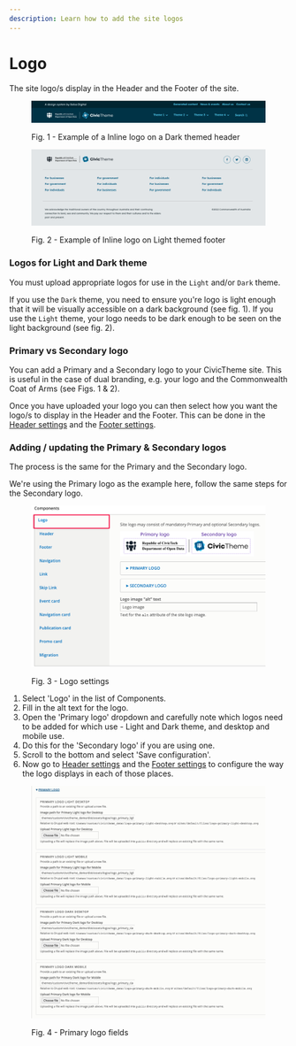 ```yaml
---
description: Learn how to add the site logos
---
```


# Logo

The site logo/s display in the Header and the Footer of the site.

<figure><img src="../../../.gitbook/assets/dark-header.png" alt=""><figcaption><p>Fig. 1 -  Example of a Inline logo on a Dark themed header</p></figcaption></figure>

<figure><img src="../../../.gitbook/assets/footer-light.png" alt=""><figcaption><p>Fig. 2 - Example of Inline logo on Light themed footer</p></figcaption></figure>

### Logos for Light and Dark theme <a href="#updatinglogos-summary" id="updatinglogos-summary"></a>

You must upload appropriate logos for use in the `Light` and/or `Dark` theme.&#x20;

If you use the `Dark` theme, you need to ensure you're logo is light enough that it will be visually accessible on a dark background  (see fig. 1). If you use the `Light` theme, your logo needs to be dark enough to be seen on the light background  (see fig. 2).&#x20;

### Primary vs Secondary logo <a href="#updatinglogos-summary" id="updatinglogos-summary"></a>

You can add a Primary and a Secondary logo to your CivicTheme site. This is useful in the case of dual branding, e.g. your logo and the Commonwealth Coat of Arms (see Figs. 1 & 2).

Once you have uploaded your logo you can then select how you want the logo/s to display in the Header and the Footer. This can be done in the [Header settings](header.md#header-logotype) and the [Footer settings](footer.md#header-logotype-1).

### Adding / updating the Primary & Secondary logos <a href="#updatinglogos-step3-updatingtheprimarylogo" id="updatinglogos-step3-updatingtheprimarylogo"></a>

The process is the same for the Primary and the Secondary logo.

We're using the Primary logo as the example here, follow the same steps for the Secondary logo.

<figure><img src="../../../.gitbook/assets/2642903077.png" alt=""><figcaption><p>Fig. 3 - Logo settings</p></figcaption></figure>

1. Select 'Logo' in the list of Components.
2. Fill in the alt text for the logo.
3. Open the 'Primary logo' dropdown and carefully note which logos need to be added for which use - Light and Dark theme, and desktop and mobile use.
4. Do this for the 'Secondary logo' if you are using one.&#x20;
5. Scroll to the bottom and select 'Save configuration'.
6. Now go to [Header settings](header.md#header-logotype) and the [Footer settings](footer.md#header-logotype-1) to configure the way the logo displays in each of those places.

<figure><img src="../../../.gitbook/assets/2643034144.png" alt=""><figcaption><p>Fig. 4 - Primary logo fields</p></figcaption></figure>
